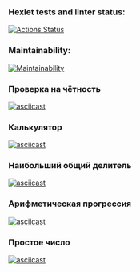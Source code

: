 ### Hexlet tests and linter status:
[![Actions Status](https://github.com/warmmark/frontend-project-44/actions/workflows/hexlet-check.yml/badge.svg)](https://github.com/warmmark/frontend-project-44/actions)

### Maintainability:
[![Maintainability](https://api.codeclimate.com/v1/badges/7a7f169d4f50d5d0b608/maintainability)](https://codeclimate.com/github/warmmark/frontend-project-44/maintainability)

### Проверка на чётность
[![asciicast](https://asciinema.org/a/qPD4SX2E83TpP4UdZDpJ6a2sS.svg)](https://asciinema.org/a/qPD4SX2E83TpP4UdZDpJ6a2sS)

### Калькулятор
[![asciicast](https://asciinema.org/a/qDzn7PIS1oIRbK8ZCqS7z4uFX.svg)](https://asciinema.org/a/qDzn7PIS1oIRbK8ZCqS7z4uFX)

### Наибольший общий делитель
[![asciicast](https://asciinema.org/a/SWHVxis1DB8mSQrCG9WuDlgQd.svg)](https://asciinema.org/a/SWHVxis1DB8mSQrCG9WuDlgQd)

### Арифметическая прогрессия
[![asciicast](https://asciinema.org/a/WhMN58uuRAeqaZlAy2SUo5ipS.svg)](https://asciinema.org/a/WhMN58uuRAeqaZlAy2SUo5ipS)

### Простое число
[![asciicast](https://asciinema.org/a/bmLQlWjDrdtrAFzY57UX3hZLB.svg)](https://asciinema.org/a/bmLQlWjDrdtrAFzY57UX3hZLB)
